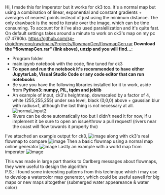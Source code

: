Hi, I made this for Imperator but it works for ck3 too. It's a normal map but using a combination of linear, exponential and constant gradients + averages of nearest points instead of just using the minimum distance. The only drawback is the need to iterate over the image, which can be time consuming. To account for it i've also used paralellization and it's quite fast. On default settings takes around a minute to work on ck3's map on my pc (i7 4790k). 
https://github.com/sp-droid/myrepo/raw/main/Projects/flowmapGen/flowmapGen.rar
**Download the "flowmapGen.rar" (link above), unzip and you will find...**:
- Program folder
- main.ipynb notebook with the code, fine tuned for ck3
- **To open and run the notebook it's recommended to have either JupyterLab, Visual Studio Code or any code editor that can run notebooks**
- Be sure you have the following libraries installed for it to work, aside from **Python3: numpy, PIL, tqdm and joblib**
- An example of input, ck3's heightmap, downscaled by a factor of 4, white (255,255,255) under sea level, black (0,0,0) above + gaussian blur with radius=1, although the last thing is not necessary at all.
![normal_input2](https://user-images.githubusercontent.com/52839915/175094023-2860834a-66a6-487c-8b12-456b15b10aa1.png)
- Rivers can be done automatically too but I didn't need it for now, if u implement it be sure to open an issue/throw a pull request! (rivers near the coast will flow towards it properly tho)

I've attached an example output for ck3, ![image](https://user-images.githubusercontent.com/52839915/175093775-eafbe03c-b025-4ecf-8577-585f2a701617.png) along with ck3's real flowmap to compare ![image](https://user-images.githubusercontent.com/52839915/175093858-a5b5e927-4258-48a5-9421-95446e458170.png)
Then a basic flowmap using a normal map online generator ![image](https://user-images.githubusercontent.com/52839915/175093908-4bb28cbc-3684-4381-b11d-b3f404572cd4.png)
Lastly an example with a world map from imperator ![image](https://user-images.githubusercontent.com/52839915/175093934-d2353273-4e32-46cb-b122-710305fb6fee.png)

This was made in large part thanks to Carlberg messages about flowmaps, they were useful to design the algorithm  
P.S.: I found some interesting patterns from this technique which i may use to develop a watercolor map generator, which could be useful aswell for big maps or new maps altogether (submerged water appeareance & water color)
